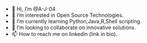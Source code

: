 - 👋 Hi, I’m @A-J-04
- 👀 I’m interested in Open Source Technologies.
- 🌱 I’m currently learning Python,Java,R,Shell scripting.
- 💞️ I’m looking to collaborate on innovative solutions.
- 📫 How to reach me on linkedin (link in bio).

<!---
A-J-04/A-J-04 is a ✨ special ✨ repository because its `README.md` (this file) appears on your GitHub profile.
You can click the Preview link to take a look at your changes.
--->
